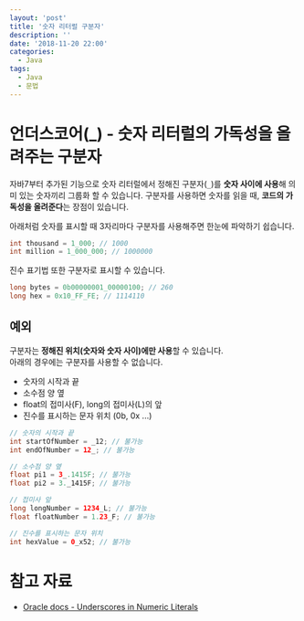 ```yaml
---
layout: 'post'
title: '숫자 리터럴 구분자'
description: ''
date: '2018-11-20 22:00'
categories:
  - Java
tags:
  - Java
  - 문법
---
```


# 언더스코어(_) - 숫자 리터럴의 가독성을 올려주는 구분자

자바7부터 추가된 기능으로 숫자 리터럴에서 정해진 구분자(`_`)를 **숫자 사이에 사용**해 의미 있는 숫자끼리 그룹화 할 수 있습니다.
구분자를 사용하면 숫자를 읽을 때, **코드의 가독성을 올려준다**는 장점이 있습니다.

아래처럼 숫자를 표시할 때 3자리마다 구분자를 사용해주면 한눈에 파악하기 쉽습니다.

``` java
int thousand = 1_000; // 1000
int million = 1_000_000; // 1000000
```

진수 표기법 또한 구분자로 표시할 수 있습니다.

``` java
long bytes = 0b00000001_00000100; // 260
long hex = 0x10_FF_FE; // 1114110
```

## 예외

구분자는 **정해진 위치(숫자와 숫자 사이)에만 사용**할 수 있습니다.  
아래의 경우에는 구분자를 사용할 수 없습니다.

* 숫자의 시작과 끝
* 소수점 양 옆
* float의 접미사(F), long의 접미사(L)의 앞
* 진수를 표시하는 문자 위치 (0b, 0x ...)

``` java
// 숫자의 시작과 끝
int startOfNumber = _12; // 불가능
int endOfNumber = 12_; // 불가능

// 소수점 양 옆
float pi1 = 3_.1415F; // 불가능
float pi2 = 3._1415F; // 불가능

// 접미사 앞
long longNumber = 1234_L; // 불가능
float floatNumber = 1.23_F; // 불가능

// 진수를 표시하는 문자 위치
int hexValue = 0_x52; // 불가능
```

# 참고 자료

* [Oracle docs - Underscores in Numeric Literals](https://docs.oracle.com/javase/7/docs/technotes/guides/language/underscores-literals.html)
